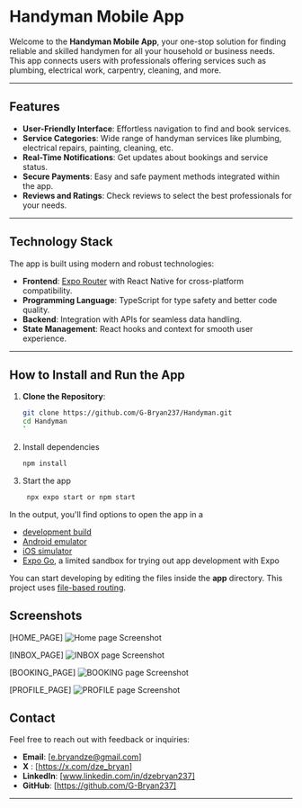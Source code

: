# Handyman Mobile App

Welcome to the **Handyman Mobile App**, your one-stop solution for finding reliable and skilled handymen for all your household or business needs. This app connects users with professionals offering services such as plumbing, electrical work, carpentry, cleaning, and more.

---

## Features

- **User-Friendly Interface**: Effortless navigation to find and book services.
- **Service Categories**: Wide range of handyman services like plumbing, electrical repairs, painting, cleaning, etc.
- **Real-Time Notifications**: Get updates about bookings and service status.
- **Secure Payments**: Easy and safe payment methods integrated within the app.
- **Reviews and Ratings**: Check reviews to select the best professionals for your needs.

---

## Technology Stack

The app is built using modern and robust technologies:
- **Frontend**: [Expo Router](https://expo.dev/router) with React Native for cross-platform compatibility.
- **Programming Language**: TypeScript for type safety and better code quality.
- **Backend**: Integration with APIs for seamless data handling.
- **State Management**: React hooks and context for smooth user experience.

---

## How to Install and Run the App

1. **Clone the Repository**:
   ```bash
   git clone https://github.com/G-Bryan237/Handyman.git
   cd Handyman
   `

2. Install dependencies

   ```bash
   npm install

3. Start the app

   ```bash
    npx expo start or npm start
   ```

In the output, you'll find options to open the app in a

- [development build](https://docs.expo.dev/develop/development-builds/introduction/)
- [Android emulator](https://docs.expo.dev/workflow/android-studio-emulator/)
- [iOS simulator](https://docs.expo.dev/workflow/ios-simulator/)
- [Expo Go](https://expo.dev/go), a limited sandbox for trying out app development with Expo

You can start developing by editing the files inside the **app** directory. This project uses [file-based routing](https://docs.expo.dev/router/introduction).

## Screenshots
[HOME_PAGE]
![Home page Screenshot](./screenshot/Home.jpg)

[INBOX_PAGE]
![INBOX page Screenshot](./screenshot/inbox.jpg)

[BOOKING_PAGE]
![BOOKING page Screenshot](./screenshot/Booking.jpg)

[PROFILE_PAGE]
![PROFILE page Screenshot](./screenshot/Profile.jpg)
## Contact

Feel free to reach out with feedback or inquiries:

- **Email**: [e.bryandze@gmail.com]
- **X** : [https://x.com/dze_bryan]
- **LinkedIn**: [www.linkedin.com/in/dzebryan237]
- **GitHub**: [https://github.com/G-Bryan237]

---
